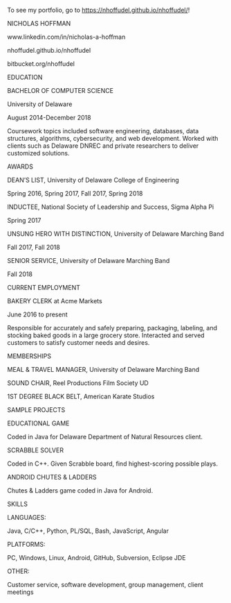 To see my portfolio, go to https://nhoffudel.github.io/nhoffudel/!

<p>NICHOLAS HOFFMAN</p>
<p>www.linkedin.com/in/nicholas-a-hoffman</p>
<p>nhoffudel.github.io/nhoffudel</p>
<p>bitbucket.org/nhoffudel</p>
<p>EDUCATION</p>
<p>BACHELOR OF COMPUTER SCIENCE</p>
<p>University of Delaware</p>
<p>August 2014-December 2018</p>
<p>Coursework topics included software engineering, databases, data structures, algorithms, cybersecurity, and web development. Worked with clients such as Delaware DNREC and private researchers to deliver customized solutions.</p>
<p>AWARDS</p>
<p>DEAN’S LIST, University of Delaware College of Engineering</p>
<p>Spring 2016, Spring 2017, Fall 2017, Spring 2018</p>
<p>INDUCTEE, National Society of Leadership and Success, Sigma Alpha Pi</p>
<p>Spring 2017</p>
<p>UNSUNG HERO WITH DISTINCTION, University of Delaware Marching Band</p>
<p>Fall 2017, Fall 2018</p>
<p>SENIOR SERVICE, University of Delaware Marching Band</p>
<p>Fall 2018</p>
<p>CURRENT EMPLOYMENT</p>
<p>BAKERY CLERK at Acme Markets</p>
<p>June 2016 to present</p>
<p>Responsible for accurately and safely preparing, packaging, labeling, and stocking baked goods in a large grocery store. Interacted and served customers to satisfy customer needs and desires.</p>
<p>MEMBERSHIPS</p>
<p>MEAL & TRAVEL MANAGER, University of Delaware Marching Band</p>
<p>SOUND CHAIR, Reel Productions Film Society UD</p>
<p>1ST DEGREE BLACK BELT, American Karate Studios</p>
<p>SAMPLE PROJECTS</p>
<p>EDUCATIONAL GAME</p>
<p>Coded in Java for Delaware Department of Natural Resources client.</p>
<p>SCRABBLE SOLVER</p>
<p>Coded in C++. Given Scrabble board, find highest-scoring possible plays.</p>
<p>ANDROID CHUTES & LADDERS</p>
<p>Chutes & Ladders game coded in Java for Android.</p>
<p>SKILLS</p>
<p>LANGUAGES:</p>
<p>Java, C/C++, Python, PL/SQL, Bash, JavaScript, Angular</p>
<p>PLATFORMS:</p>
<p>PC, Windows, Linux, Android, GitHub, Subversion, Eclipse JDE</p>
<p>OTHER:</p>
<p>Customer service, software development, group management, client meetings</p>
